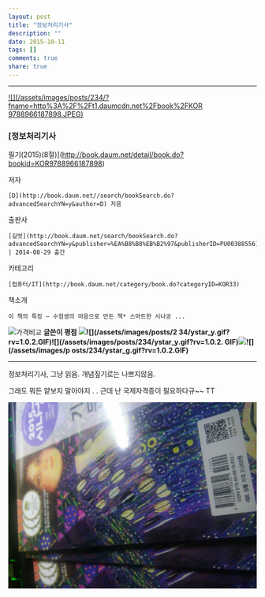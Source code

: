 ```yaml
---
layout: post
title: "정보처리기사"
description: ""
date: 2015-10-11
tags: []
comments: true
share: true
---
```


  

* * *

[ ![](/assets/images/posts/234/?fname=http%3A%2F%2Ft1.daumcdn.net%2Fbook%2FKOR
9788966187898.JPEG)
](http://book.daum.net/detail/book.do?bookid=KOR9788966187898)

###  [정보처리기사
필기(2015)(8절)](http://book.daum.net/detail/book.do?bookid=KOR9788966187898)

저자

    [D](http://book.daum.net//search/bookSearch.do?advancedSearchYN=y&author=D) 지음
출판사

    [길벗](http://book.daum.net/search/bookSearch.do?advancedSearchYN=y&publisher=%EA%B8%B8%EB%B2%97&publisherID=PU00388556) | 2014-08-29 출간
카테고리

    [컴퓨터/IT](http://book.daum.net/category/book.do?categoryID=KOR33)
책소개

    이 책의 특징 ― 수험생의 마음으로 만든 책* 스마트한 시나공 ...

![가격비교](/assets/images/posts/234/bt_info_compare.gif?rv=1.0.1.GIF) **글쓴이 평점 ![
](/assets/images/posts/234/ystar_y.gif?rv=1.0.2.GIF)![](/assets/images/posts/2
34/ystar_y.gif?rv=1.0.2.GIF)![](/assets/images/posts/234/ystar_y.gif?rv=1.0.2.
GIF)![](/assets/images/posts/234/ystar_g.gif?rv=1.0.2.GIF)![](/assets/images/p
osts/234/ystar_g.gif?rv=1.0.2.GIF)**

* * *

  

정보처리기사, 그냥 읽음. 개념짚기로는 나쁘지않음.

그래도 뭐든 얕보지 말아야지 . . 근데 난 국제자격증이 필요하다규~~ TT

  

  

![](/assets/images/posts/234/2114763356192C0F39F33A.JPEG)

  

